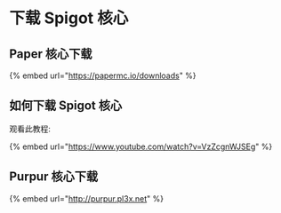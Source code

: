 # 下载 Spigot 核心

## Paper 核心下载

{% embed url="https://papermc.io/downloads" %}

## 如何下载 Spigot 核心

观看此教程:

{% embed url="https://www.youtube.com/watch?v=VzZcgnWJSEg" %}

## Purpur 核心下载

{% embed url="http://purpur.pl3x.net" %}



